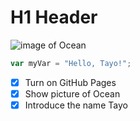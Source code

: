 # H1 Header
![image of Ocean](https://github.com/user-attachments/assets/6cf0685f-3d25-4136-8954-5f493109dff6)

``` javascript
var myVar = "Hello, Tayo!";
```
- [x] Turn on GitHub Pages
- [x] Show picture of Ocean
- [x] Introduce the name Tayo
